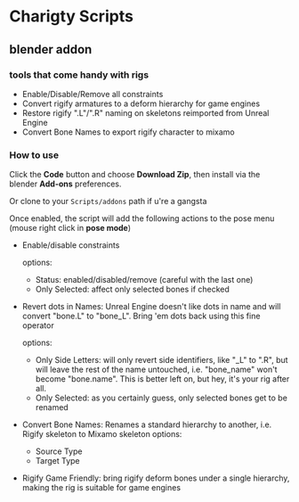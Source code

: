 
# Charigty Scripts
## blender addon
### tools that come handy with rigs

* Enable/Disable/Remove all constraints
* Convert rigify armatures to a deform hierarchy for game engines
* Restore rigify ".L"/".R" naming on skeletons reimported from Unreal Engine
* Convert Bone Names to export rigify character to mixamo


### How to use

Click the **Code** button and choose **Download Zip**, then install via the blender **Add-ons** preferences.

Or clone to your `Scripts/addons` path if u're a gangsta

Once enabled, the script will add the following actions to the pose menu (mouse right click in **pose mode**)


* Enable/disable constraints
    
    options:
    * Status: enabled/disabled/remove (careful with the last one)
    * Only Selected: affect only selected bones if checked

* Revert dots in Names: Unreal Engine doesn't like dots in name and will convert "bone.L" to "bone_L".
                        Bring 'em dots back using this fine operator

    options:
    * Only Side Letters: will only revert side identifiers, like "_L" to ".R", but will leave
                         the rest of the name untouched, i.e. "bone_name" won't become "bone.name".
                         This is better left on, but hey, it's your rig after all.
    * Only Selected: as you certainly guess, only selected bones get to be renamed
    
* Convert Bone Names: Renames a standard hierarchy to another, i.e. Rigify skeleton to Mixamo skeleton
    options:
    * Source Type
    * Target Type
 
 * Rigify Game Friendly: bring rigify deform bones under a single hierarchy,
  making the rig is suitable for game engines
